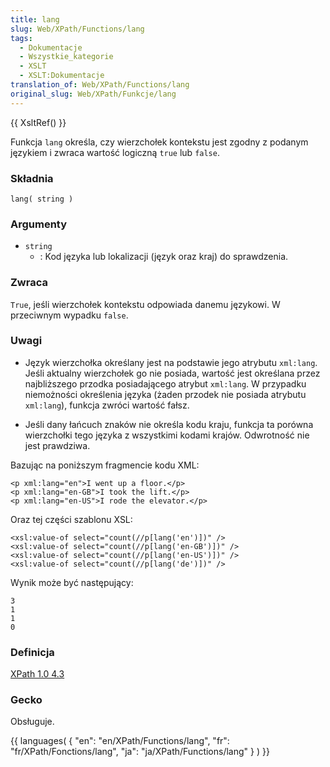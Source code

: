 ```yaml
---
title: lang
slug: Web/XPath/Functions/lang
tags:
  - Dokumentacje
  - Wszystkie_kategorie
  - XSLT
  - XSLT:Dokumentacje
translation_of: Web/XPath/Functions/lang
original_slug: Web/XPath/Funkcje/lang
---
```

{{ XsltRef() }}

Funkcja `lang` określa, czy wierzchołek kontekstu jest zgodny z podanym językiem i zwraca wartość logiczną `true` lub `false`.

### Składnia

    lang( string )

### Argumenty

- `string`
  - : Kod języka lub lokalizacji (język oraz kraj) do sprawdzenia.

### Zwraca

`True`, jeśli wierzchołek kontekstu odpowiada danemu językowi. W przeciwnym wypadku `false`.

### Uwagi

- Język wierzchołka określany jest na podstawie jego atrybutu `xml:lang`. Jeśli aktualny wierzchołek go nie posiada, wartość jest określana przez najbliższego przodka posiadającego atrybut `xml:lang`. W przypadku niemożności określenia języka (żaden przodek nie posiada atrybutu `xml:lang`), funkcja zwróci wartość fałsz.

<!---->

- Jeśli dany łańcuch znaków nie określa kodu kraju, funkcja ta porówna wierzchołki tego języka z wszystkimi kodami krajów. Odwrotność nie jest prawdziwa.

Bazując na poniższym fragmencie kodu XML:

    <p xml:lang="en">I went up a floor.</p>
    <p xml:lang="en-GB">I took the lift.</p>
    <p xml:lang="en-US">I rode the elevator.</p>

Oraz tej części szablonu XSL:

    <xsl:value-of select="count(//p[lang('en')])" />
    <xsl:value-of select="count(//p[lang('en-GB')])" />
    <xsl:value-of select="count(//p[lang('en-US')])" />
    <xsl:value-of select="count(//p[lang('de')])" />

Wynik może być następujący:

    3
    1
    1
    0

### Definicja

[XPath 1.0 4.3](http://www.w3.org/TR/xpath#function-lang)

### Gecko

Obsługuje.

{{ languages( { "en": "en/XPath/Functions/lang", "fr": "fr/XPath/Fonctions/lang", "ja": "ja/XPath/Functions/lang" } ) }}
